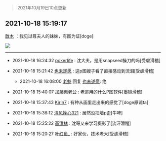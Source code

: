 > 2021年10月19日10点更新
<link rel="stylesheet" href="https://cdn.jsdelivr.net/gh/taotie6/sampleJSON@main/css/photo_show.css">
<meta name="referrer" content="no-referrer" />


 ## 2021-10-18 15:19:17 

 [㪚木](https://www.coolapk.com/feed/30772374?shareKey=NTBkZTRkM2FkMzBkNjE2ZDI5OTE~) ：我见过尊夫人的妹妹，有图为证[doge] 

<div class="album">
<img class="img-item" src="https://image.coolapk.com/feed/2021/1018/15/1081091_d3560227_1557_0155@2560x1706.jpeg" />
</div>

 ------- 

- 2021-10-18 16:24:32 [pokerlife](uid=575409) : 沈大夫，是用snapseed操刀的吗[受虐滑稽] 

- 2021-10-18 15:21:42 [也未遂愿](uid=3056500) : 这p图嫂子看了直接感动到流泪[受虐滑稽] 

    - 2021-10-18 16:08:00 [老魁](uid=1703096) 回复 [也未遂愿](uid=3056500): 绝 

- 2021-10-18 15:40:07 [加藤惠老公](uid=1266680) : 老哥用的什么P图软件[墨镜滑稽] 

- 2021-10-18 15:37:43 [Kirin7](uid=15336408) : 有种从画里走出来的感觉了[doge原谅ta] 

- 2021-10-18 15:36:12 [清风挽心321](uid=3583283) : 居然没把墙p歪[牛啤] 

- 2021-10-18 15:25:22 [高清林](uid=8114305) : 沈哥又来学习摄影了[流汗滑稽] 

- 2021-10-18 15:20:27 [叶红鱼_](uid=728808) : 好家伙，技术老大[受虐滑稽] 

